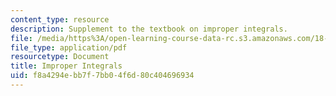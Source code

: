 ```yaml
---
content_type: resource
description: Supplement to the textbook on improper integrals.
file: /media/https%3A/open-learning-course-data-rc.s3.amazonaws.com/18-01-single-variable-calculus-fall-2006/f8a4294ebb7f7bb04f6d80c404696934_int_imp_integrl.pdf
file_type: application/pdf
resourcetype: Document
title: Improper Integrals
uid: f8a4294e-bb7f-7bb0-4f6d-80c404696934
---
```


